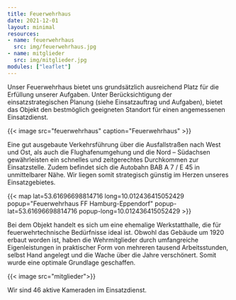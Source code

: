 ```yaml
---
title: Feuerwehrhaus
date: 2021-12-01
layout: minimal
resources:
- name: feuerwehrhaus
  src: img/feuerwehrhaus.jpg
- name: mitglieder
  src: img/mitglieder.jpg
modules: ["leaflet"]
---
```


Unser Feuerwehrhaus bietet uns grundsätzlich ausreichend Platz für die Erfüllung unserer Aufgaben. Unter Berücksichtigung der einsatzstrategischen Planung (siehe Einsatzauftrag und Aufgaben), bietet das Objekt den bestmöglich geeigneten Standort für einen angemessenen Einsatzdienst.

{{< image src="feuerwehrhaus" caption="Feuerwehrhaus" >}}

Eine gut ausgebaute Verkehrsführung über die Ausfallstraßen nach West und Ost, als auch die Flughafenumgehung und die Nord – Südachsen gewährleisten ein schnelles und zeitgerechtes Durchkommen zur Einsatzstelle. Zudem befindet sich die Autobahn BAB A 7 / E 45 in unmittelbarer Nähe. Wir liegen somit strategisch günstig im Herzen unseres Einsatzgebietes.

{{< map lat=53.61696698814716 long=10.012436415052429 popup="Feuerwehrhaus FF Hamburg-Eppendorf" popup-lat=53.61696698814716  popup-long=10.012436415052429 >}}

Bei dem Objekt handelt es sich um eine ehemalige Werkstatthalle, die für feuerwehrtechnische Bedürfnisse ideal ist. Obwohl das Gebäude um 1920 erbaut worden ist, haben die Wehrmitglieder durch umfangreiche Eigenleistungen in praktischer Form von mehreren tausend Arbeitsstunden, selbst Hand angelegt und die Wache über die Jahre verschönert. Somit wurde eine optimale Grundlage geschaffen.

{{< image src="mitglieder">}}

Wir sind 46 aktive Kameraden im Einsatzdienst.

